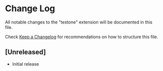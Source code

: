# Change Log
All notable changes to the "testone" extension will be documented in this file.

Check [Keep a Changelog](http://keepachangelog.com/) for recommendations on how to structure this file.

## [Unreleased]
- Initial release